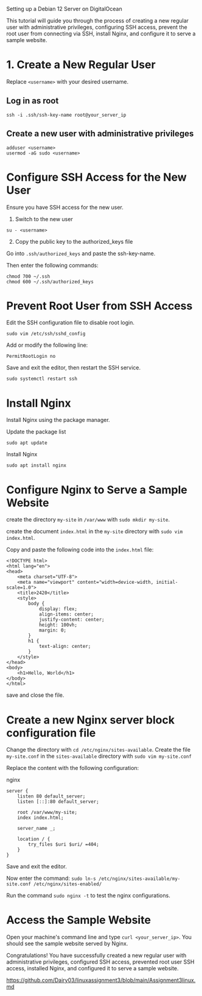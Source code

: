 Setting up a Debian 12 Server on DigitalOcean

This tutorial will guide you through the process of creating a new regular user with administrative privileges, configuring SSH access, prevent the root user from connecting via SSH, install Nginx, and configure it to serve a sample website.

# 1. Create a New Regular User

Replace ```<username>``` with your desired username.

## Log in as root
```
ssh -i .ssh/ssh-key-name root@your_server_ip
```

## Create a new user with administrative privileges
```
adduser <username>
usermod -aG sudo <username>
```

# Configure SSH Access for the New User

Ensure you have SSH access for the new user.

1. Switch to the new user
```
su - <username>
```


2. Copy the public key to the authorized_keys file

Go into ```.ssh/authorized_keys``` and paste the ssh-key-name.

Then enter the following commands:
```
chmod 700 ~/.ssh
chmod 600 ~/.ssh/authorized_keys
```
# Prevent Root User from SSH Access

Edit the SSH configuration file to disable root login.

```
sudo vim /etc/ssh/sshd_config
```
Add or modify the following line:

```PermitRootLogin no```

Save and exit the editor, then restart the SSH service.

```
sudo systemctl restart ssh
```
# Install Nginx

Install Nginx using the package manager.

Update the package list
```
sudo apt update
```
Install Nginx
```
sudo apt install nginx
```
# Configure Nginx to Serve a Sample Website

create the directory ```my-site``` in ```/var/www``` with ```sudo mkdir my-site```.

create the document ```index.html``` in the ```my-site``` directory with ```sudo vim index.html```.

Copy and paste the following code into the ```index.html``` file:
```
<!DOCTYPE html>
<html lang="en">
<head>
    <meta charset="UTF-8">
    <meta name="viewport" content="width=device-width, initial-scale=1.0">
    <title>2420</title>
    <style>
        body {
            display: flex;
            align-items: center;
            justify-content: center;
            height: 100vh;
            margin: 0;
        }
        h1 {
            text-align: center;
        }
    </style>
</head>
<body>
    <h1>Hello, World</h1>
</body>
</html>
```
save and close the file.    

# Create a new Nginx server block configuration file
Change the directory with ```cd /etc/nginx/sites-available```.
Create the file ```my-site.conf``` in the ```sites-available``` directory with ```sudo vim my-site.conf```

Replace the content with the following configuration:

nginx
```
server {
    listen 80 default_server;
    listen [::]:80 default_server;

    root /var/www/my-site;
    index index.html;

    server_name _;

    location / {
        try_files $uri $uri/ =404;
    }
}
```

Save and exit the editor.

Now enter the command: ```sudo ln-s /etc/nginx/sites-available/my-site.conf /etc/nginx/sites-enabled/```

Run the command ```sudo nginx -t``` to test the nginx configurations.



# Access the Sample Website

Open your machine's command line and type ```curl <your_server_ip>```. You should see the sample website served by Nginx.

Congratulations! You have successfully created a new regular user with administrative privileges, configured SSH access, prevented root user SSH access, installed Nginx, and configured it to serve a sample website.


<!-- for testing: -->
<!-- ssh -i .ssh/do-key root@137.184.85.245
ssh -i .ssh/do-key assignment3@137.184.85.245 -->

https://github.com/Dairy03/linuxassignment3/blob/main/Assignment3linux.md


